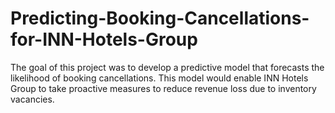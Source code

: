 # Predicting-Booking-Cancellations-for-INN-Hotels-Group
The goal of this project was to develop a predictive model that forecasts the likelihood of booking cancellations. This model would enable INN Hotels Group to take proactive measures to reduce revenue loss due to inventory vacancies.
